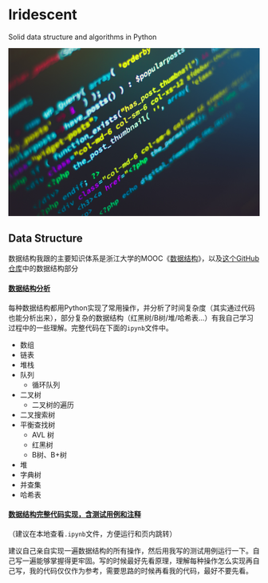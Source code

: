 # Iridescent
Solid data structure and algorithms in Python

<div align="center">
<img src="_v_images/20200102113345622_12587.jpg" width="640px">
</div>

## Data Structure
数据结构我跟的主要知识体系是浙江大学的MOOC《[数据结构](https://www.icourse163.org/course/ZJU-93001)》，以及[这个GitHub仓库](https://github.com/jwasham/coding-interview-university/blob/master/translations/README-cn.md)中的数据结构部分

#### [数据结构分析](Data%20Structure.md)
每种数据结构都用Python实现了常用操作，并分析了时间复杂度（其实通过代码也能分析出来），部分复杂的数据结构（红黑树/B树/堆/哈希表...）有我自己学习过程中的一些理解。完整代码在下面的```ipynb```文件中。

- 数组
- 链表
- 堆栈
- 队列
    - 循环队列
- 二叉树
    - 二叉树的遍历
- 二叉搜索树
- 平衡查找树
    - AVL 树
    - 红黑树
    - B树、B+树
- 堆
- 字典树
- 并查集
- 哈希表

#### [数据结构完整代码实现，含测试用例和注释](Data%20Structure%20code%20complete.ipynb)
（建议在本地查看```.ipynb```文件，方便运行和页内跳转）

建议自己亲自实现一遍数据结构的所有操作，然后用我写的测试用例运行一下。自己写一遍能够掌握得更牢固。写的时候最好先看原理，理解每种操作怎么实现再自己写，我的代码仅仅作为参考，需要思路的时候再看我的代码，最好不要先看。